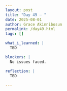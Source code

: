 ```yaml
---
layout: post
title: "Day 49 – "
date: 2025-08-01
author: Grace Akinnibosun
permalink: /day49.html
tags: []

what_i_learned: |
  TBD

blockers: |
  No issues faced.

reflection: |
  TBD
 
---
```


